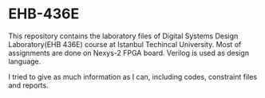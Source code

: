 # EHB-436E
This repository contains the laboratory files of Digital Systems Design Laboratory(EHB 436E) course at Istanbul Techincal University.
Most of assignments are done on Nexys-2 FPGA board. Verilog is used as design language.

I tried to give as much information as I can, including codes, constraint files and reports.
